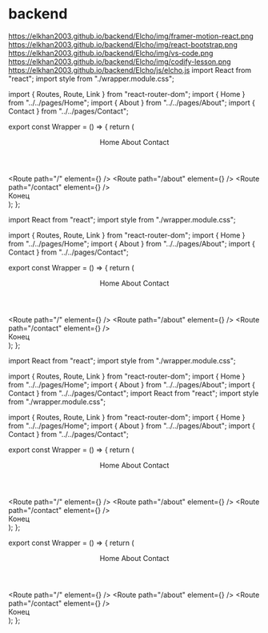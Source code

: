 # backend
https://elkhan2003.github.io/backend/Elcho/img/framer-motion-react.png
https://elkhan2003.github.io/backend/Elcho/img/react-bootstrap.png
https://elkhan2003.github.io/backend/Elcho/img/vs-code.png
https://elkhan2003.github.io/backend/Elcho/img/codify-lesson.png
https://elkhan2003.github.io/backend/Elcho/js/elcho.js
import React from "react";
import style from "./wrapper.module.css";

import { Routes, Route, Link } from "react-router-dom";
import { Home } from "../../pages/Home";
import { About } from "../../pages/About";
import { Contact } from "../../pages/Contact";

export const Wrapper = () => {
	return (
		<div>
			<div className={style.wrapper}>
				<div className={style.wrap}>
					<header className={style.header}>
						<Link to="/">Home</Link>
						<Link to="/about">About</Link>
						<Link to="/contact">Contact</Link>
					</header>
					<main className={style.main}>
						<section>
							<div className={style.content}>
								<Routes>
									<Route path="/" element={<Home />} />
									<Route path="/about" element={<About />} />
									<Route path="/contact" element={<Contact />} />
								</Routes>
							</div>
						</section>
					</main>
					<footer className={style.footer}>Конец</footer>
				</div>
			</div>
		</div>
	);
};

import React from "react";
import style from "./wrapper.module.css";

import { Routes, Route, Link } from "react-router-dom";
import { Home } from "../../pages/Home";
import { About } from "../../pages/About";
import { Contact } from "../../pages/Contact";

export const Wrapper = () => {
	return (
		<div>
			<div className={style.wrapper}>
				<div className={style.wrap}>
					<header className={style.header}>
						<Link to="/">Home</Link>
						<Link to="/about">About</Link>
						<Link to="/contact">Contact</Link>
					</header>
					<main className={style.main}>
						<section>
							<div className={style.content}>
								<Routes>
									<Route path="/" element={<Home />} />
									<Route path="/about" element={<About />} />
									<Route path="/contact" element={<Contact />} />
								</Routes>
							</div>
						</section>
					</main>
					<footer className={style.footer}>Конец</footer>
				</div>
			</div>
		</div>
	);
};

import React from "react";
import style from "./wrapper.module.css";

import { Routes, Route, Link } from "react-router-dom";
import { Home } from "../../pages/Home";
import { About } from "../../pages/About";
import { Contact } from "../../pages/Contact";
import React from "react";
import style from "./wrapper.module.css";

import { Routes, Route, Link } from "react-router-dom";
import { Home } from "../../pages/Home";
import { About } from "../../pages/About";
import { Contact } from "../../pages/Contact";

export const Wrapper = () => {
	return (
		<div>
			<div className={style.wrapper}>
				<div className={style.wrap}>
					<header className={style.header}>
						<Link to="/">Home</Link>
						<Link to="/about">About</Link>
						<Link to="/contact">Contact</Link>
					</header>
					<main className={style.main}>
						<section>
							<div className={style.content}>
								<Routes>
									<Route path="/" element={<Home />} />
									<Route path="/about" element={<About />} />
									<Route path="/contact" element={<Contact />} />
								</Routes>
							</div>
						</section>
					</main>
					<footer className={style.footer}>Конец</footer>
				</div>
			</div>
		</div>
	);
};

export const Wrapper = () => {
	return (
		<div>
			<div className={style.wrapper}>
				<div className={style.wrap}>
					<header className={style.header}>
						<Link to="/">Home</Link>
						<Link to="/about">About</Link>
						<Link to="/contact">Contact</Link>
					</header>
					<main className={style.main}>
						<section>
							<div className={style.content}>
								<Routes>
									<Route path="/" element={<Home />} />
									<Route path="/about" element={<About />} />
									<Route path="/contact" element={<Contact />} />
								</Routes>
							</div>
						</section>
					</main>
					<footer className={style.footer}>Конец</footer>
				</div>
			</div>
		</div>
	);
};
